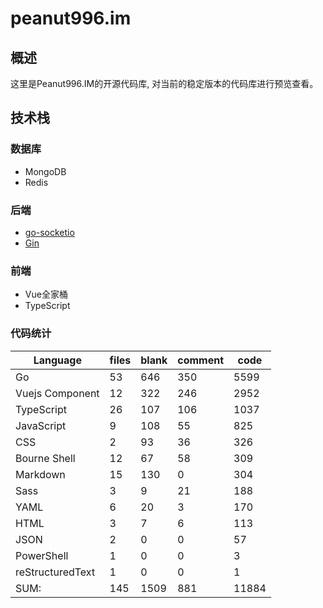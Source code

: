 # peanut996.im

## 概述

这里是Peanut996.IM的开源代码库, 对当前的稳定版本的代码库进行预览查看。

## 技术栈

### 数据库

+ MongoDB
+ Redis

### 后端

+ [go-socketio](https://github.com/googollee/go-socket.io)
+ [Gin](https://github.com/gin-gonic/gin)

### 前端

+ Vue全家桶
+ TypeScript

### 代码统计

|Language|                     files|          blank|        comment|           code|
|--------|--------------------------|---------------|---------------|---------------|
|Go|                              53|            646|            350|           5599|
|Vuejs Component|                 12|            322|            246|           2952|
|TypeScript|                      26|            107|            106|           1037|
|JavaScript|                       9|            108|             55|            825|
|CSS|                              2|             93|             36|            326|
|Bourne Shell|                    12|             67|             58|            309|
|Markdown|                        15|            130|              0|            304|
|Sass|                             3|              9|             21|            188|
|YAML|                             6|             20|              3|            170|
|HTML|                             3|              7|              6|            113|
|JSON|                             2|              0|              0|             57|
|PowerShell|                       1|              0|              0|              3|
|reStructuredText|                 1|              0|              0|              1|
|SUM:            |              145 |         1509  |         881   |      11884    |
